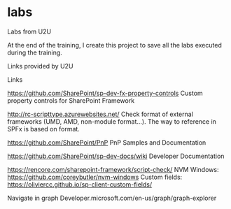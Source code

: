 # labs
Labs from U2U

At the end of the training, I create this project to save all the labs executed during the training.

Links provided by U2U

Links

https://github.com/SharePoint/sp-dev-fx-property-controls
Custom property controls for SharePoint Framework

http://rc-scripttype.azurewebsites.net/
Check format of external frameworks (UMD, AMD, non-module format...). The way to reference in SPFx is based on format.

https://github.com/SharePoint/PnP
PnP Samples and Documentation

https://github.com/SharePoint/sp-dev-docs/wiki
Developer Documentation

https://rencore.com/sharepoint-framework/script-check/
NVM Windows: https://github.com/coreybutler/nvm-windows
Custom fields: https://oliviercc.github.io/sp-client-custom-fields/

Navigate in graph
Developer.microsoft.com/en-us/graph/graph-explorer
